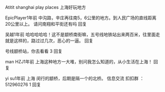 Atitit shanghai play places  上海好玩地方


EpicPlayer1年前
中沟路，辛庄再往南5，6公里的地方。到人民广场的直线距离20公里以上。
请问南翔和平街还有吗
回复

吴越1年前
哈哈哈哈哈！这不是颛桥南街嘛，五号线地铁站出来两百米，往里面走就是这样的，路过过几次，恶心的一逼。
回复



号线颛桥站，你去看看
3
回复

man HZJ1年前
上海这种地方一大堆，别问我怎么知道的，从小生活在上海！
回复

yi su1年前
上海 闵行的颛桥，后期是隔一个的北桥。 信息交流 扣扣群 ： 512960276
1
回复


